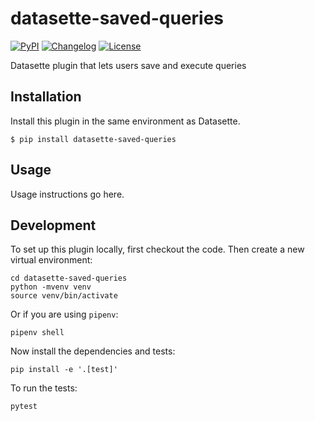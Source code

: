 # datasette-saved-queries

[![PyPI](https://img.shields.io/pypi/v/datasette-saved-queries.svg)](https://pypi.org/project/datasette-saved-queries/)
[![Changelog](https://img.shields.io/github/v/release/simonw/datasette-saved-queries?label=changelog)](https://github.com/simonw/datasette-saved-queries/releases)
[![License](https://img.shields.io/badge/license-Apache%202.0-blue.svg)](https://github.com/simonw/datasette-saved-queries/blob/master/LICENSE)

Datasette plugin that lets users save and execute queries

## Installation

Install this plugin in the same environment as Datasette.

    $ pip install datasette-saved-queries

## Usage

Usage instructions go here.

## Development

To set up this plugin locally, first checkout the code. Then create a new virtual environment:

    cd datasette-saved-queries
    python -mvenv venv
    source venv/bin/activate

Or if you are using `pipenv`:

    pipenv shell

Now install the dependencies and tests:

    pip install -e '.[test]'

To run the tests:

    pytest

